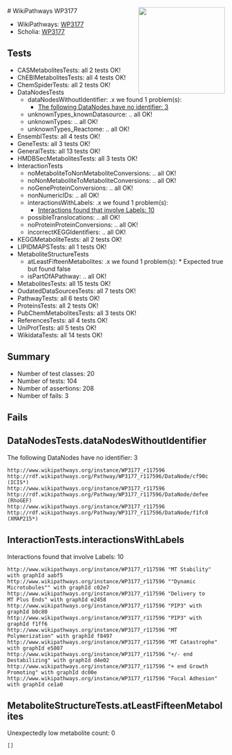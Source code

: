 <img style="float: right; width: 200px" src="https://upload.wikimedia.org/wikipedia/commons/thumb/8/83/Wplogo_with_text_500.png/640px-Wplogo_with_text_500.png" />
# WikiPathways WP3177

* WikiPathways: [WP3177](https://new.wikipathways.org/pathways/WP3177)
* Scholia: [WP3177](https://scholia.toolforge.org/wikipathways/WP3177)
## Tests
* CASMetabolitesTests: all 2 tests OK!
* ChEBIMetabolitesTests: all 4 tests OK!
* ChemSpiderTests: all 2 tests OK!
* DataNodesTests
    * dataNodesWithoutIdentifier: .x we found 1 problem(s):
        * [The following DataNodes have no identifier: 3](#d2d32fa2)
    * unknownTypes_knownDatasource: .. all OK!
    * unknownTypes: .. all OK!
    * unknownTypes_Reactome: .. all OK!
* EnsemblTests: all 4 tests OK!
* GeneTests: all 3 tests OK!
* GeneralTests: all 13 tests OK!
* HMDBSecMetabolitesTests: all 3 tests OK!
* InteractionTests
    * noMetaboliteToNonMetaboliteConversions: .. all OK!
    * noNonMetaboliteToMetaboliteConversions: .. all OK!
    * noGeneProteinConversions: .. all OK!
    * nonNumericIDs: .. all OK!
    * interactionsWithLabels: .x we found 1 problem(s):
        * [Interactions found that involve Labels: 10](#fe97a8b8)
    * possibleTranslocations: .. all OK!
    * noProteinProteinConversions: .. all OK!
    * incorrectKEGGIdentifiers: .. all OK!
* KEGGMetaboliteTests: all 2 tests OK!
* LIPIDMAPSTests: all 1 tests OK!
* MetaboliteStructureTests
    * atLeastFifteenMetabolites: .x we found 1 problem(s):
            * Expected true but found false
    * isPartOfAPathway: .. all OK!
* MetabolitesTests: all 15 tests OK!
* OudatedDataSourcesTests: all 7 tests OK!
* PathwayTests: all 6 tests OK!
* ProteinsTests: all 2 tests OK!
* PubChemMetabolitesTests: all 3 tests OK!
* ReferencesTests: all 4 tests OK!
* UniProtTests: all 5 tests OK!
* WikidataTests: all 14 tests OK!


## Summary

* Number of test classes: 20
* Number of tests: 104
* Number of assertions: 208
* Number of fails: 3

## Fails

<a name="d2d32fa2" />

## DataNodesTests.dataNodesWithoutIdentifier

The following DataNodes have no identifier: 3
```
http://www.wikipathways.org/instance/WP3177_r117596 http://rdf.wikipathways.org/Pathway/WP3177_r117596/DataNode/cf90c (ICIS*)
http://www.wikipathways.org/instance/WP3177_r117596 http://rdf.wikipathways.org/Pathway/WP3177_r117596/DataNode/defee (RhoGEF)
http://www.wikipathways.org/instance/WP3177_r117596 http://rdf.wikipathways.org/Pathway/WP3177_r117596/DataNode/f1fc0 (XMAP215*)
```

<a name="fe97a8b8" />

## InteractionTests.interactionsWithLabels

Interactions found that involve Labels: 10
```
http://www.wikipathways.org/instance/WP3177_r117596 "MT Stability" with graphId aabf5
http://www.wikipathways.org/instance/WP3177_r117596 ""Dynamic
Microtubules"" with graphId c02e7
http://www.wikipathways.org/instance/WP3177_r117596 "Delivery to
MT Plus Ends" with graphId e2458
http://www.wikipathways.org/instance/WP3177_r117596 "PIP3" with graphId b0c80
http://www.wikipathways.org/instance/WP3177_r117596 "PIP3" with graphId f1ff6
http://www.wikipathways.org/instance/WP3177_r117596 "MT Polymerization" with graphId f8497
http://www.wikipathways.org/instance/WP3177_r117596 "MT Catastrophe" with graphId e5807
http://www.wikipathways.org/instance/WP3177_r117596 "+/- end
Destabilizing" with graphId d4e02
http://www.wikipathways.org/instance/WP3177_r117596 "+ end Growth
Promoting" with graphId dc00e
http://www.wikipathways.org/instance/WP3177_r117596 "Focal Adhesion" with graphId ce1a0
```

<a name="6d4290df" />

## MetaboliteStructureTests.atLeastFifteenMetabolites

Unexpectedly low metabolite count: 0

```
[]
```

